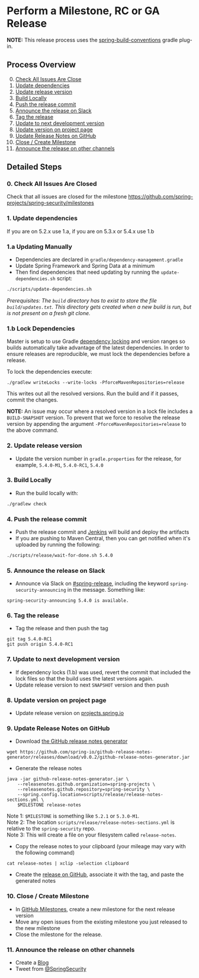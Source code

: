 # Perform a Milestone, RC or GA Release

**NOTE:** This release process uses the [spring-build-conventions](https://github.com/spring-gradle-plugins/spring-build-conventions) gradle plug-in. 

## Process Overview

0. [Check All Issues Are Close](#0-check-all-issues-are-closed)
1. [Update dependencies](#1-update-dependencies)
2. [Update release version](#2-update-release-version)
3. [Build Locally](#3-build-locally)
4. [Push the release commit](#4-push-the-release-commit)
5. [Announce the release on Slack](#5-announce-the-release-on-slack)
6. [Tag the release](#6-tag-the-release)
7. [Update to next development version](#7-update-to-next-development-version)
8. [Update version on project page](#8-update-version-on-project-page)
9. [Update Release Notes on GitHub](#9-update-release-notes-on-github)
10. [Close / Create Milestone](#10-close--create-milestone)
11. [Announce the release on other channels](#11-announce-the-release-on-other-channels)


## Detailed Steps

### 0. Check All Issues Are Closed

Check that all issues are closed for the milestone https://github.com/spring-projects/spring-security/milestones

### 1. Update dependencies

If you are on 5.2.x use 1.a, if you are on 5.3.x or 5.4.x use 1.b

### 1.a Updating Manually

- Dependencies are declared in `gradle/dependency-management.gradle`
- Update Spring Framework and Spring Data at a minimum
- Then find dependencies that need updating by running the `update-dependencies.sh` script:
```bash
./scripts/update-dependencies.sh
```
_Prerequisites: The `build` directory has to exist to store the file `build/updates.txt`. This directory gets created when a new build is run, but is not present on a fresh git clone._

### 1.b Lock Dependencies

Master is setup to use Gradle [dependency locking](https://docs.gradle.org/current/userguide/dependency_locking.html) and version ranges so builds automatically take advantage of the latest dependencies. In order to ensure releases are reproducible, we must lock the dependencies before a release.

To lock the dependencies execute:

```
./gradlew writeLocks --write-locks -PforceMavenRepositories=release
```

This writes out all the resolved versions. Run the build and if it passes, commit the changes.

**NOTE:** An issue may occur where a resolved version in a lock file includes a `BUILD-SNAPSHOT` version. To prevent that we force to resolve the release version by appending the argument `-PforceMavenRepositories=release` to the above command.

### 2. Update release version
 
- Update the version number in `gradle.properties` for the release, for example, `5.4.0-M1`, `5.4.0-RC1`, `5.4.0` 

### 3. Build Locally

- Run the build locally with:
```bash
./gradlew check
```

### 4. Push the release commit
 
- Push the release commit and [Jenkins](https://jenkins.spring.io/job/spring-security/) will build and deploy the artifacts
- If you are pushing to Maven Central, then you can get notified when it's uploaded by running the following:
```bash
./scripts/release/wait-for-done.sh 5.4.0
```

### 5. Announce the release on Slack

- Announce via Slack on [#spring-release](https://pivotal.slack.com/messages/spring-release), including the keyword `spring-security-announcing` in the message. Something like:
```
spring-security-announcing 5.4.0 is available.
```

### 6. Tag the release

- Tag the release and then push the tag
```
git tag 5.4.0-RC1
git push origin 5.4.0-RC1
```

### 7. Update to next development version
 
- If dependency locks (1.b) was used, revert the commit that included the lock files so that the build uses the latest versions again.
- Update release version to next `SNAPSHOT` version and then push

### 8. Update version on project page

- Update release version on [projects.spring.io](https://spring.io/admin/projects/spring-security)

### 9. Update Release Notes on GitHub

- Download [the GitHub release notes generator](https://github.com/spring-io/github-release-notes-generator/releases/latest)
```
wget https://github.com/spring-io/github-release-notes-generator/releases/download/v0.0.2/github-release-notes-generator.jar
```

- Generate the release notes
```
java -jar github-release-notes-generator.jar \
    --releasenotes.github.organization=spring-projects \
    --releasenotes.github.repository=spring-security \
    --spring.config.location=scripts/release/release-notes-sections.yml \
    $MILESTONE release-notes
```
Note 1: `$MILESTONE` is something like `5.2.1` or `5.3.0-M1`.  
Note 2: The location `scripts/release/release-notes-sections.yml` is relative to the `spring-security` repo.  
Note 3: This will create a file on your filesystem called `release-notes`.  

- Copy the release notes to your clipboard (your mileage may vary with the following command)
```
cat release-notes | xclip -selection clipboard
```

- Create the [release on GitHub](https://github.com/spring-projects/spring-security/releases), associate it with the tag, and paste the generated notes

### 10. Close / Create Milestone

- In [GitHub Milestones](https://github.com/spring-projects/spring-security/milestones), 
create a new milestone for the next release version
- Move any open issues from the existing milestone you just released to the new milestone
- Close the milestone for the release.

### 11. Announce the release on other channels

- Create a [Blog](https://spring.io/admin/blog)
- Tweet from [@SpringSecurity](https://twitter.com/springsecurity)
